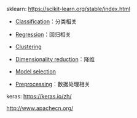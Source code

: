 sklearn: https://scikit-learn.org/stable/index.html

- [Classification](https://scikit-learn.org/stable/supervised_learning.html#supervised-learning)：分类相关

- [Regression](https://scikit-learn.org/stable/supervised_learning.html#supervised-learning)：回归相关

- [Clustering](https://scikit-learn.org/stable/modules/clustering.html#clustering)

- [Dimensionality reduction](https://scikit-learn.org/stable/modules/decomposition.html#decompositions)：降维

- [Model selection](https://scikit-learn.org/stable/model_selection.html#model-selection)

- [Preprocessing](https://scikit-learn.org/stable/modules/preprocessing.html#preprocessing)：数据处理相关

keras: https://keras.io/zh/

http://www.apachecn.org/



